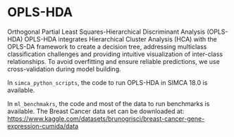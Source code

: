 # OPLS-HDA 
Orthogonal Partial Least Squares-Hierarchical Discriminant Analysis (OPLS-HDA)
OPLS-HDA integrates Hierarchical Cluster Analysis (HCA) with the OPLS-DA
framework to create a decision tree, addressing multiclass classification challenges and 
providing intuitive visualization of inter-class relationships. To avoid overfitting and
ensure reliable predictions, we use cross-validation during model building.


In ```simca_python_scripts```, the code to run OPLS-HDA in SIMCA 18.0 is available.

In ```ml_benchmakrs```, the code and most of the data to run benchmarks is available. The Breast Cancer data set can be downloaded at: https://www.kaggle.com/datasets/brunogrisci/breast-cancer-gene-expression-cumida/data 
